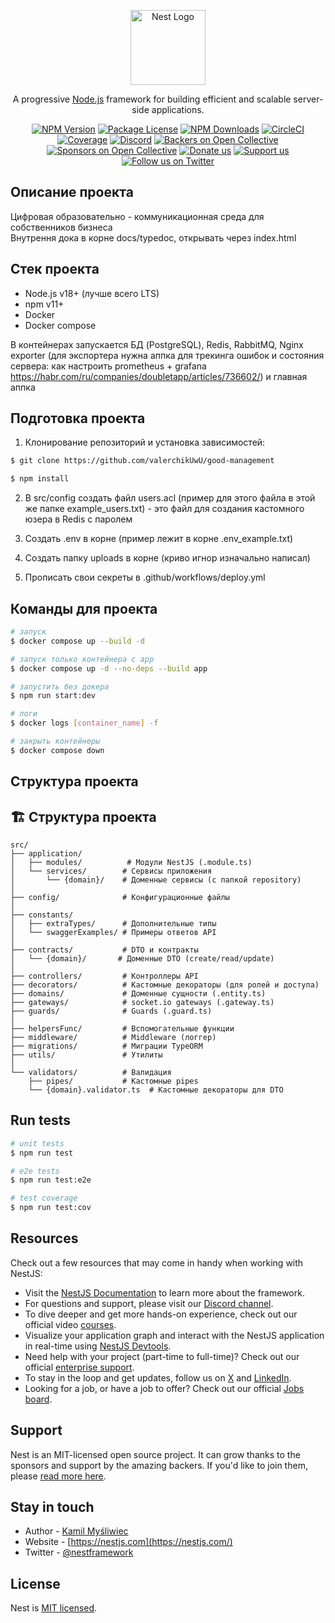 <p align="center">
  <a href="http://nestjs.com/" target="blank"><img src="https://nestjs.com/img/logo-small.svg" width="120" alt="Nest Logo" /></a>
</p>

[circleci-image]: https://img.shields.io/circleci/build/github/nestjs/nest/master?token=abc123def456
[circleci-url]: https://circleci.com/gh/nestjs/nest

  <p align="center">A progressive <a href="http://nodejs.org" target="_blank">Node.js</a> framework for building efficient and scalable server-side applications.</p>
    <p align="center">
<a href="https://www.npmjs.com/~nestjscore" target="_blank"><img src="https://img.shields.io/npm/v/@nestjs/core.svg" alt="NPM Version" /></a>
<a href="https://www.npmjs.com/~nestjscore" target="_blank"><img src="https://img.shields.io/npm/l/@nestjs/core.svg" alt="Package License" /></a>
<a href="https://www.npmjs.com/~nestjscore" target="_blank"><img src="https://img.shields.io/npm/dm/@nestjs/common.svg" alt="NPM Downloads" /></a>
<a href="https://circleci.com/gh/nestjs/nest" target="_blank"><img src="https://img.shields.io/circleci/build/github/nestjs/nest/master" alt="CircleCI" /></a>
<a href="https://coveralls.io/github/nestjs/nest?branch=master" target="_blank"><img src="https://coveralls.io/repos/github/nestjs/nest/badge.svg?branch=master#9" alt="Coverage" /></a>
<a href="https://discord.gg/G7Qnnhy" target="_blank"><img src="https://img.shields.io/badge/discord-online-brightgreen.svg" alt="Discord"/></a>
<a href="https://opencollective.com/nest#backer" target="_blank"><img src="https://opencollective.com/nest/backers/badge.svg" alt="Backers on Open Collective" /></a>
<a href="https://opencollective.com/nest#sponsor" target="_blank"><img src="https://opencollective.com/nest/sponsors/badge.svg" alt="Sponsors on Open Collective" /></a>
  <a href="https://paypal.me/kamilmysliwiec" target="_blank"><img src="https://img.shields.io/badge/Donate-PayPal-ff3f59.svg" alt="Donate us"/></a>
    <a href="https://opencollective.com/nest#sponsor"  target="_blank"><img src="https://img.shields.io/badge/Support%20us-Open%20Collective-41B883.svg" alt="Support us"></a>
  <a href="https://twitter.com/nestframework" target="_blank"><img src="https://img.shields.io/twitter/follow/nestframework.svg?style=social&label=Follow" alt="Follow us on Twitter"></a>
</p>
  <!--[![Backers on Open Collective](https://opencollective.com/nest/backers/badge.svg)](https://opencollective.com/nest#backer)
  [![Sponsors on Open Collective](https://opencollective.com/nest/sponsors/badge.svg)](https://opencollective.com/nest#sponsor)-->

## Описание проекта

Цифровая образовательно - коммуникационная среда для собственников бизнеса  
Внутрення дока в корне docs/typedoc, открывать через index.html

## Стек проекта

- Node.js v18+ (лучше всего LTS)
- npm v11+
- Docker
- Docker compose

В контейнерах запускается БД (PostgreSQL), Redis, RabbitMQ, Nginx exporter (для экспортера нужна аппка для трекинга ошибок и состояния сервера: как настроить prometheus + grafana https://habr.com/ru/companies/doubletapp/articles/736602/) и главная аппка 

## Подготовка проекта

1. Клонирование репозиторий и установка зависимостей:
```bash
$ git clone https://github.com/valerchikUwU/good-management

$ npm install
```

2. В src/config создать файл users.acl (пример для этого файла в этой же папке example_users.txt) - это файл для создания кастомного юзера в Redis с паролем

3. Создать .env в корне (пример лежит в корне .env_example.txt)

4. Создать папку uploads в корне (криво игнор изначально написал)

5. Прописать свои секреты в .github/workflows/deploy.yml

## Команды для проекта

```bash
# запуск
$ docker compose up --build -d

# запуск только контейнера с app 
$ docker compose up -d --no-deps --build app

# запустить без докера
$ npm run start:dev

# логи
$ docker logs [container_name] -f

# закрыть контейнеры
$ docker compose down
```

## Структура проекта

## 🏗️ Структура проекта

```
src/
├── application/
│   ├── modules/          # Модули NestJS (.module.ts)
│   └── services/        # Сервисы приложения
│       └── {domain}/    # Доменные сервисы (с папкой repository)
│
├── config/              # Конфигурационные файлы
│
├── constants/
│   ├── extraTypes/      # Дополнительные типы
│   └── swaggerExamples/ # Примеры ответов API
│
├── contracts/           # DTO и контракты
│   └── {domain}/       # Доменные DTO (create/read/update)
│
├── controllers/         # Контроллеры API
├── decorators/          # Кастомные декораторы (для ролей и доступа)
├── domains/             # Доменные сущности (.entity.ts)
├── gateways/            # socket.io gateways (.gateway.ts)
├── guards/              # Guards (.guard.ts)
│
├── helpersFunc/         # Вспомогательные функции
├── middleware/          # Middleware (логгер)
├── migrations/          # Миграции TypeORM
├── utils/               # Утилиты
│
└── validators/          # Валидация
    ├── pipes/           # Кастомные pipes
    └── {domain}.validator.ts  # Кастомные декораторы для DTO
```


## Run tests

```bash
# unit tests
$ npm run test

# e2e tests
$ npm run test:e2e

# test coverage
$ npm run test:cov
```

## Resources

Check out a few resources that may come in handy when working with NestJS:

- Visit the [NestJS Documentation](https://docs.nestjs.com) to learn more about the framework.
- For questions and support, please visit our [Discord channel](https://discord.gg/G7Qnnhy).
- To dive deeper and get more hands-on experience, check out our official video [courses](https://courses.nestjs.com/).
- Visualize your application graph and interact with the NestJS application in real-time using [NestJS Devtools](https://devtools.nestjs.com).
- Need help with your project (part-time to full-time)? Check out our official [enterprise support](https://enterprise.nestjs.com).
- To stay in the loop and get updates, follow us on [X](https://x.com/nestframework) and [LinkedIn](https://linkedin.com/company/nestjs).
- Looking for a job, or have a job to offer? Check out our official [Jobs board](https://jobs.nestjs.com).

## Support

Nest is an MIT-licensed open source project. It can grow thanks to the sponsors and support by the amazing backers. If you'd like to join them, please [read more here](https://docs.nestjs.com/support).

## Stay in touch

- Author - [Kamil Myśliwiec](https://twitter.com/kammysliwiec)
- Website - [https://nestjs.com](https://nestjs.com/)
- Twitter - [@nestframework](https://twitter.com/nestframework)

## License

Nest is [MIT licensed](https://github.com/nestjs/nest/blob/master/LICENSE).
